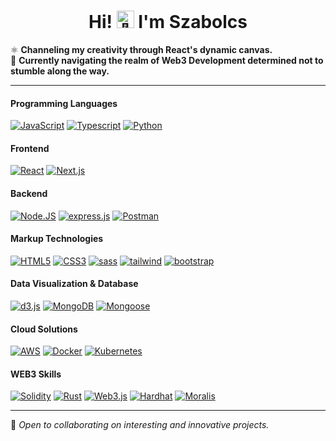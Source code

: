 <h1 align="center">Hi! <img src="https://gist.githubusercontent.com/arunprakashpj/48aa20057048b46c6f9ba9d114a8b76f/raw/69a9d496f651091a509ea8d9913c4aef5c419afb/Hi.gif" width="28px" alt="👋"> I'm Szabolcs</h1>

⚛️ **Channeling my creativity through React's dynamic canvas.**  
🦊 **Currently navigating the realm of Web3 Development determined not to stumble along the way.**

---

#### Programming Languages
<div class="container">
  <a href="https://github.com/szabolcsthedeveloper"><img src="https://img.shields.io/badge/javascript-black?style=for-the-badge&logo=javascript" alt="JavaScript"></a>
  <a href="https://github.com/szabolcsthedeveloper"><img src="https://img.shields.io/badge/typescript-black?style=for-the-badge&logo=typescript" alt="Typescript"></a>
  <a href="https://github.com/szabolcsthedeveloper"><img src="https://img.shields.io/badge/python-black?style=for-the-badge&logo=python" alt="Python"></a>
</div>

#### Frontend
<div class="container">
  <a href="https://github.com/szabolcsthedeveloper"><img src="https://img.shields.io/badge/react-black?style=for-the-badge&logo=react" alt="React"></a>
  <a href="https://github.com/szabolcsthedeveloper"><img src="https://img.shields.io/badge/next.js-black?style=for-the-badge&logo=next.js" alt="Next.js"></a>
</div>

#### Backend
<div class="container">
  <a href="https://github.com/szabolcsthedeveloper"><img src="https://img.shields.io/badge/Node.JS-black?style=for-the-badge&logo=node.js" alt="Node.JS"></a>
  <a href="https://github.com/szabolcsthedeveloper"><img src="https://img.shields.io/badge/express.js-black?style=for-the-badge&logo=express" alt="express.js"></a>
  <a href="https://github.com/szabolcsthedeveloper"><img src="https://img.shields.io/badge/postman-black?style=for-the-badge&logo=postman" alt="Postman"></a>
</div>

#### Markup Technologies
<div class="container">
  <a href="https://hub.docker.com/u/szabolcsthedeveloper"><img src="https://img.shields.io/badge/html5-black?style=for-the-badge&logo=html5" alt="HTML5"></a>
  <a href="https://hub.docker.com/u/szabolcsthedeveloper"><img src="https://img.shields.io/badge/css3-black?style=for-the-badge&logo=css3" alt="CSS3"></a>
  <a href="https://github.com/szabolcsthedeveloper"><img src="https://img.shields.io/badge/sass-black?style=for-the-badge&logo=sass" alt="sass"></a>
  <a href="https://github.com/szabolcsthedeveloper"><img src="https://img.shields.io/badge/tailwind-black?style=for-the-badge&logo=tailwindcss" alt="tailwind"></a>
  <a href="https://github.com/szabolcsthedeveloper"><img src="https://img.shields.io/badge/bootstrap-black?style=for-the-badge&logo=bootstrap" alt="bootstrap"></a>
</div>

#### Data Visualization & Database
<div class="container">
  <a href="https://github.com/szabolcsthedeveloper"><img src="https://img.shields.io/badge/d3.js-black?style=for-the-badge&logo=d3.js" alt="d3.js"></a>
  <a href="https://github.com/szabolcsthedeveloper"><img src="https://img.shields.io/badge/MongoDB-black?style=for-the-badge&logo=mongodb" alt="MongoDB"></a>
  <a href="https://github.com/szabolcsthedeveloper"><img src="https://img.shields.io/badge/mongoose-black?style=for-the-badge&logo=mongoose" alt="Mongoose"></a>
</div>

#### Cloud Solutions
<div class="container">
  <a href="https://github.com/szabolcsthedeveloper"><img src="https://img.shields.io/badge/aws-black?style=for-the-badge&logo=amazon" alt="AWS"></a>
  <a href="https://github.com/szabolcsthedeveloper"><img src="https://img.shields.io/badge/docker-black?style=for-the-badge&logo=docker" alt="Docker"></a>
  <a href="https://github.com/szabolcsthedeveloper"><img src="https://img.shields.io/badge/kubernetes-black?style=for-the-badge&logo=kubernetes" alt="Kubernetes"></a>
</div>

#### WEB3 Skills
<div class="container">
  <a href="https://github.com/szabolcsthedeveloper"><img src="https://img.shields.io/badge/solidity-black?style=for-the-badge&logo=solidity" alt="Solidity"></a>
  <a href="https://github.com/szabolcsthedeveloper"><img src="https://img.shields.io/badge/Rust-black?style=for-the-badge&logo=rust" alt="Rust"></a>
  <a href="https://github.com/szabolcsthedeveloper"><img src="https://img.shields.io/badge/web3.js-black?style=for-the-badge&logo=web3.js" alt="Web3.js"></a>
  <a href="https://github.com/szabolcsthedeveloper"><img src="https://img.shields.io/badge/Hardhat-black?style=for-the-badge&logo=Hardhat" alt="Hardhat"></a>
  <a href="https://github.com/szabolcsthedeveloper"><img src="https://img.shields.io/badge/Moralis-black?style=for-the-badge&logo=Moralis" alt="Moralis"></a>
</div> 

---

🚀 _Open to collaborating on interesting and innovative projects._
